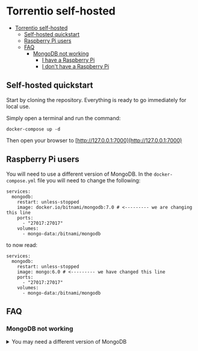 # Torrentio self-hosted

- [Torrentio self-hosted](#torrentio-self-hosted)
  - [Self-hosted quickstart](#self-hosted-quickstart)
  - [Raspberry Pi users](#raspberry-pi-users)
  - [FAQ](#faq)
    - [MongoDB not working](#mongodb-not-working)
      - [I have a Raspberry Pi](#i-have-a-raspberry-pi)
      - [I don't have a Raspberry Pi](#i-dont-have-a-raspberry-pi)

## Self-hosted quickstart

Start by cloning the repository. Everything is ready to go immediately for local use.

Simply open a terminal and run the command:

```
docker-compose up -d
```

Then open your browser to [http://127.0.0.1:7000](http://127.0.0.1:7000)

## Raspberry Pi users

You will need to use a different version of MongoDB. In the `docker-compose.yml` file you will need to change the following:

```
services:
  mongodb:
    restart: unless-stopped
    image: docker.io/bitnami/mongodb:7.0 # <--------- we are changing this line
    ports:
      - "27017:27017"
    volumes:
      - mongo-data:/bitnami/mongodb
```

to now read:

```
services:
  mongodb:
    restart: unless-stopped
    image: mongo:6.0 # <--------- we have changed this line
    ports:
      - "27017:27017"
    volumes:
      - mongo-data:/bitnami/mongodb
```


## FAQ

### MongoDB not working
<details>
<summary>You may need a different version of MongoDB</summary>

#### I have a Raspberry Pi

You need to switch to a `linux/arm64` compatible image. Please see [Raspberry Pi users](#raspberry-pi-users)

#### I don't have a Raspberry Pi

You may have an incompatible CPU. Try the following command:

`lscpu | grep avx` or `grep avx /proc/cpuinfo`

If you get a return value that contains `avx` or `avx2` such as: `flags : fpu ... sse sse2 ss syscall nx pdpe1gb rdtscp ... aes xsave avx avx2 hypervisor lahf_lm arat tsc_adjust xsaveopt` then your CPU is compatible and you should open an issue.

If you get nothing back from the above two commands, your CPU is incompatible with MongoDB newer than version 4.

Change the image to be:

```
services:
  mongodb:
    restart: unless-stopped
    image: docker.io/bitnami/mongodb:7.0 # <--------- we are changing this line
    ports:
      - "27017:27017"
    volumes:
      - mongo-data:/bitnami/mongodb
```

to now read:

```
services:
  mongodb:
    restart: unless-stopped
    image: mongo:4.4.6 # <--------- we have changed this line
    ports:
      - "27017:27017"
    volumes:
      - mongo-data:/bitnami/mongodb
```

</details>
